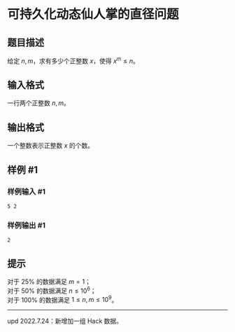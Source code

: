 # 可持久化动态仙人掌的直径问题

## 题目描述

给定 $n,m$，求有多少个正整数 $x$，使得 $x^m\le n$。

## 输入格式

一行两个正整数 $n,m$。

## 输出格式

一个整数表示正整数 $x$ 的个数。

## 样例 #1

### 样例输入 #1
```
5 2
```

### 样例输出 #1

```
2
```

## 提示

对于 $25\%$ 的数据满足 $m=1$；  
对于 $50\%$ 的数据满足 $n\le 10^6$；  
对于 $100\%$ 的数据满足 $1\leq n,m\le 10^9$。

---

$\text{upd 2022.7.24}$：新增加一组 Hack 数据。
